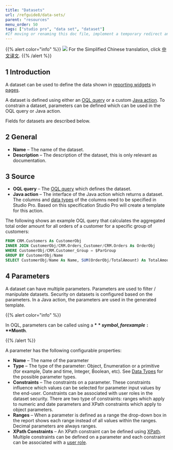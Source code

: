 ```yaml
---
title: "Datasets"
url: /refguide8/data-sets/
parent: "resources"
menu_order: 50
tags: ["studio pro", "data set", "dataset"]
#If moving or renaming this doc file, implement a temporary redirect and let the respective team know they should update the URL in the product. See Mapping to Products for more details.
---
```


{{% alert color="info" %}}
<img src="attachments/chinese-translation/china.png" style="display: inline-block; margin: 0" /> For the Simplified Chinese translation, click [中文译文](https://cdn.mendix.tencent-cloud.com/documentation/refguide8/data-sets.pdf).
{{% /alert %}}

## 1 Introduction

A dataset can be used to define the data shown in [reporting widgets](/refguide8/report-widgets/) in [pages](/refguide8/pages/).

A dataset is defined using either an [OQL query](/refguide8/oql/) or a custom [Java action](/refguide8/java-actions/). To constrain a dataset, parameters can be defined which can be used in the OQL query or Java action.

Fields for datasets are described below.

## 2 General

* **Name** – The name of the dataset.
* **Description** – The description of the dataset, this is only relevant as documentation.

## 3 Source

* **OQL query** – The [OQL query](/refguide8/oql/) which defines the dataset.
*  **Java action** – The interface of the Java action which returns a dataset. The columns and [data types](/refguide8/data-types/) of the columns need to be specified in Studio Pro. Based on this specification Studio Pro will create a template for this action.

The following shows an example OQL query that calculates the aggregated total order amount for all orders of a customer for a specific group of customers:

```sql
FROM CRM.Customers As CustomerObj
INNER JOIN CustomerObj/CRM.Orders_Customer/CRM.Orders As OrderObj
WHERE CustomerObj/CRM.Customer_Group = $ParGroup
GROUP BY CustomerObj/Name
SELECT CustomerObj/Name As Name, SUM(OrderObj/TotalAmount) As TotalAmount
```

## 4 Parameters

A dataset can have multiple parameters. Parameters are used to filter / manipulate datasets. Security on datasets is configured based on the parameters. In a Java action, the parameters are used in the generated template.

{{% alert color="info" %}}

In OQL, parameters can be called using a **$** symbol, for example: **$Month**.

{{% /alert %}}

A parameter has the following configurable properties:

* **Name** – The name of the parameter
* **Type** – The type of the parameter: Object, Enumeration or a primitive (for example, Date and time, Integer, Boolean, etc). See [Data Types](/refguide8/data-types/) for the possible parameter types.
* **Constraints** – The constraints on a parameter. These constraints influence which values can be selected for parameter input values by the end-user. Constraints can be associated with user roles in the dataset security. There are two type of constraints: ranges which apply to numeric and date parameters and XPath constraints which apply to object parameters.
* **Ranges** – When a parameter is defined as a range the drop-down box in the report shows each range instead of all values within the ranges. Decimal parameters are always ranges.
* **XPath Constraints** – An XPath constraint can be defined using [XPath](/refguide8/xpath/). Multiple constraints can be defined on a parameter and each constraint can be associated with a [user role](/refguide8/user-roles/).
